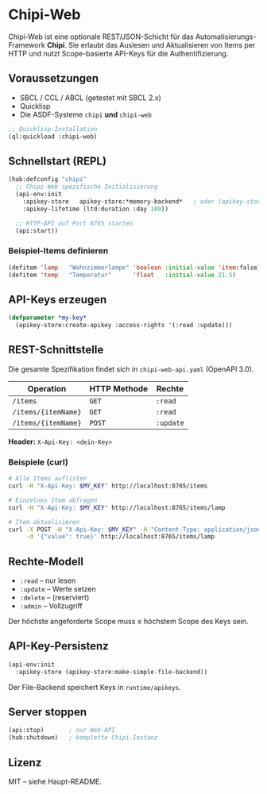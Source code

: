# Chipi-Web

Chipi-Web ist eine optionale REST/JSON-Schicht für das Automatisierungs-Framework
**Chipi**.  Sie erlaubt das Auslesen und Aktualisieren von Items per HTTP
und nutzt Scope-basierte API-Keys für die Authentifizierung.

## Voraussetzungen
* SBCL / CCL / ABCL (getestet mit SBCL 2.x)
* Quicklisp
* Die ASDF-Systeme `chipi` **und** `chipi-web`

```lisp
;; Quicklisp-Installation
(ql:quickload :chipi-web)
```

## Schnellstart (REPL)

```lisp
(hab:defconfig "chipi"
  ;; Chipi-Web spezifische Initialisierung
  (api-env:init
    :apikey-store   apikey-store:*memory-backend*   ; oder (apikey-store:make-simple-file-backend)
    :apikey-lifetime (ltd:duration :day 100))

  ;; HTTP-API auf Port 8765 starten
  (api:start))
```

### Beispiel-Items definieren

```lisp
(defitem 'lamp   "Wohnzimmerlampe" 'boolean :initial-value 'item:false)
(defitem 'temp   "Temperatur"      'float   :initial-value 21.5)
```

## API-Keys erzeugen

```lisp
(defparameter *my-key*
  (apikey-store:create-apikey :access-rights '(:read :update)))
```

## REST-Schnittstelle

Die gesamte Spezifikation findet sich in `chipi-web-api.yaml`
(OpenAPI 3.0).

| Operation                 | HTTP Methode | Rechte |
|---------------------------|--------------|--------|
| `/items`                  | `GET`        | `:read` |
| `/items/{itemName}`       | `GET`        | `:read` |
| `/items/{itemName}`       | `POST`       | `:update` |

**Header:** `X-Api-Key: <dein-Key>`

### Beispiele (curl)

```bash
# Alle Items auflisten
curl -H "X-Api-Key: $MY_KEY" http://localhost:8765/items

# Einzelnes Item abfragen
curl -H "X-Api-Key: $MY_KEY" http://localhost:8765/items/lamp

# Item aktualisieren
curl -X POST -H "X-Api-Key: $MY_KEY" -H "Content-Type: application/json" \
     -d '{"value": true}' http://localhost:8765/items/lamp
```

## Rechte-Modell

* `:read`   – nur lesen  
* `:update` – Werte setzen  
* `:delete` – (reserviert)  
* `:admin`  – Vollzugriff

Der höchste angeforderte Scope muss ≤ höchstem Scope des Keys sein.

## API-Key-Persistenz

```lisp
(api-env:init
  :apikey-store (apikey-store:make-simple-file-backend))
```

Der File-Backend speichert Keys in `runtime/apikeys`.

## Server stoppen

```lisp
(api:stop)       ; nur Web-API
(hab:shutdown)   ; komplette Chipi-Instanz
```

## Lizenz
MIT – siehe Haupt-README.
